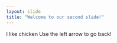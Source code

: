 ```yaml
---
layout: slide
title: "Welcome to our second slide!"
---
```

I like chicken
Use the left arrow to go back!
